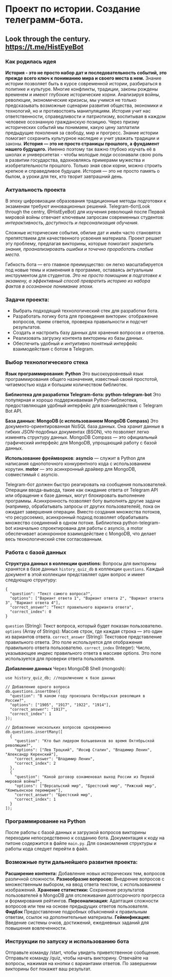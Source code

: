 # Проект по истории. Создание телеграмм-бота.
## Look through the century. https://t.me/HistEyeBot
### Как родилась идея
**История - это не просто набор дат и последовательность событий, это прежде всего ключ к пониманию мира и своего места в нем.** Знание истории позволяет быть в курсе современной истории, разбираться в политике и культуре. Многие конфликты, традиции, законы рождены временем и имеют глубокие исторические корни. Анализируя войны, революции, экономические кризисы, мы учимся не только предсказывать возможные сценарии развития общества, экономики и технологий, но и противостоять манипуляциям. История учит нас ответственности, справедливости и патриотизму, воспитывая в каждом человеке осознанную гражданскую позицию. Через призму исторических событий мы понимаем, какую цену заплатили предыдущие поколения за свободу, мир и прогресс. Знание истории помогает сохранить культурное наследие и учит уважать традиции и законы. **История — это не просто страницы прошлого, а фундамент нашего будущего.** Именно поэтому так важно глубоко изучать её в школах и университетах - чтобы молодые люди осознавали свою роль в развитии государства, вдохновляясь примерами мужества и изобретательности прошлого. Только зная свои корни, можно строить крепкое и справедливое будущее. История — это не просто память о былом, а уроки для тех, кто творит завтрашний день.

### Актуальность проекта
В эпоху цифровизации образования традиционные методы подготовки к экзаменам требуют инновационных решений. Telegram-бот(Look through the centry, @HistEyeBot) для изучения революций после Первой мировой войны отвечает ключевым запросам современных студентов: _интерактивность, доступность и персонализация обучения_.

Сложные исторические события, обилие дат и имён часто становятся препятствием для качественного усвоения материала. Проект решает эту проблему, предлагая викторины, которые помогают _закрепить знания, проанализировать ошибки и точечно проработать слабые места._

Гибкость бота — его главное преимущество: он легко масштабируется под новые темы и изменения в программе, оставаясь актуальным инструментом для студентов. _Это не просто помощник в подготовке к экзамену, а эффективный способ превратить историю из набора фактов в осознанное понимание эпохи._

### Задачи проекта:
 - Выбрать подходящий технологический стек для разработки бота.
 - Разработать логику бота для проведения викторин: отображение вопросов, прием ответов, проверка правильности и подсчет результатов.
 - Создать и настроить базу данных для хранения вопросов и ответов.
 - Реализовать загрузку контента викторины из базы данных.
 - Обеспечить удобный и интуитивно понятный интерфейс взаимодействия с ботом в Telegram.

### Выбор технологического стека
**Язык программирования: Python**
Это высокоуровневый язык программирования общего назначения, известный своей простотой, читаемостью кода и большим количеством библиотек.

**Библиотека для разработки Telegram-бота: python-telegram-bot**
Это популярная и хорошо поддерживаемая Python-библиотека, предоставляющая удобный интерфейс для взаимодействия с Telegram Bot API.

**База данных: MongoDB (с использованием MongoDB Compass)**
Это документо-ориентированная NoSQL база данных. Она хранит данные в гибких JSON-подобных документах (BSON), что позволяет легко изменять структуру данных. MongoDB Compass — это официальный графический интерфейс для MongoDB, упрощающий работу с базой данных.

**Использование фреймворков**:
**asyncio** — служит в Python для написания однопоточного конкурентного кода с использованием корутин. 
**motor** — это асинхронный драйвер для MongoDB, совместимый с asyncio.

Telegram-бот должен быстро реагировать на сообщения пользователей. Операции ввода-вывода, такие как ожидание ответа от Telegram API или обращение к базе данных, могут блокировать выполнение программы. Асинхронность позволяет боту выполнять другие задачи (например, обрабатывать запросы от других пользователей), пока он ожидает завершения операции. Вместо создания множества потоков, что ресурсоемко, асинхронный подход позволяет обрабатывать множество соединений в одном потоке. Библиотека python-telegram-bot изначально спроектирована для работы с asyncio, а motor обеспечивает асинхронное взаимодействие с MongoDB, что делает весь технологический стек согласованным.

### Работа с базой данных
**Структура данных в коллекции questions:**
Вопросы для викторины хранятся в базе данных `history_quiz_db` в коллекции `questions`. Каждый документ в этой коллекции представляет один вопрос и имеет следующую структуру:
```
{
  "question": "Текст самого вопроса?",
  "options": ["Вариант ответа 1", "Вариант ответа 2", "Вариант ответа 3", "Вариант ответа 4"],
  "correct_answer": "Текст правильного варианта ответа",
  "correct_index": 0 
}
```
`question` (String): Текст вопроса, который будет показан пользователю.
`options` (Array of Strings): Массив строк, где каждая строка — это один из вариантов ответа.
`correct_answer` (String): Текстовое представление правильного ответа. Это поле используется для отображения правильного ответа пользователю.
`correct_index` (Integer): Число, указывающее индекс правильного ответа в массиве options. Это поле используется для проверки ответа пользователя.

**Добавление данных**
Через MongoDB Shell (mongosh):
```
use history_quiz_db; //подключение к базе данных

// Добавление одного вопроса
db.questions.insertOne({
  "question": "В каком году произошла Октябрьская революция в России?",
  "options": ["1905", "1917", "1922", "1914"],
  "correct_answer": "1917",
  "correct_index": 1
});

// Добавление нескольких вопросов одновременно
db.questions.insertMany([
  {
    "question": "Кто был лидером большевиков во время Октябрьской революции?",
    "options": ["Лев Троцкий", "Иосиф Сталин", "Владимир Ленин", "Александр Керенский"],
    "correct_answer": "Владимир Ленин",
    "correct_index": 2
  },
  {
    "question": "Какой договор ознаменовал выход России из Первой мировой войны?",
    "options": ["Версальский мир", "Брестский мир", "Рижский мир", "Компьенское перемирие"],
    "correct_answer": "Брестский мир",
    "correct_index": 1
  }
]);
```
### Программирование на Python
После работы с базой данных и загрузкой вопросов викторины переходим непосредственно к созданию бота.
Документация к коду на питоне содержится в файле `main.py`. Для ознакомления структуры и работы кода следует перейти в файл. 

### Возможные пути дальнейшего развития проекта:
**Расширение контента:** Добавление новых исторических тем, вопросов различной сложности.
**Разнообразие вопросов:** Внедрение вопросов с множественным выбором, на ввод ответа текстом, с использованием изображений.
**Хранение статистики:** Сохранение результатов пользователей в MongoDB для отслеживания долгосрочного прогресса и формирования рейтингов.
**Персонализация:** Адаптация сложности вопросов или тем на основе предыдущих ответов пользователя.
**Фидбэк** Предоставление подробных объяснений к правильным ответам, ссылок на дополнительные материалы.
**Геймификация:** Введение системы очков, достижений, ежедневных заданий для повышения вовлеченности.

### Инструкции по запуску и использованию бота
Отправьте команду /start, чтобы увидеть приветственное сообщение.
Отправьте команду /quiz, чтобы начать викторину.
Отвечайте на вопросы, нажимая на кнопки с вариантами ответов.
По завершении викторины бот покажет ваш результат.



